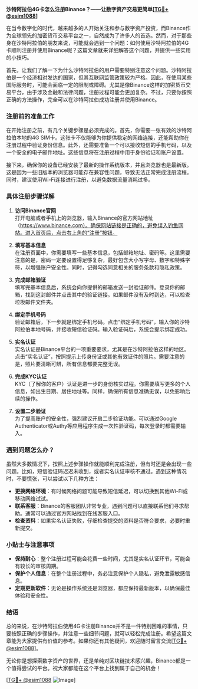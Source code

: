 **沙特阿拉伯4G卡怎么注册Binance？——让数字资产交易更简单[[TG💪+ @esim1088](https://t.me/s/esim1088)]**

在当今数字化的时代，越来越多的人开始关注和参与数字资产投资，而Binance作为全球领先的加密货币交易平台之一，自然成为了许多人的首选。然而，对于那些身在沙特阿拉伯的朋友来说，可能就会遇到一个问题：如何使用沙特阿拉伯的4G卡顺利注册并使用Binance呢？这篇文章就来详细解答这个问题，并提供一些实用的小技巧。

首先，让我们了解一下为什么沙特阿拉伯的用户需要特别注意这个问题。沙特阿拉伯是一个经济相对发达的国家，但其互联网监管政策较为严格。因此，在使用某些国际服务时，可能会面临一定的限制或障碍。尤其是像Binance这样的加密货币交易平台，由于涉及金融和法律问题，注册过程可能会更加复杂。不过，只要你按照正确的方法操作，完全可以在沙特阿拉伯成功注册并使用Binance。

### 注册前的准备工作

在开始注册之前，有几个关键步骤是必须完成的。首先，你需要一张有效的沙特阿拉伯本地的4G SIM卡。这张卡不仅能够为你提供稳定的网络连接，还能帮助你在注册过程中验证身份信息。此外，还需要准备一个可以接收短信的手机号码，以及一个安全的电子邮件地址。这些信息将在注册过程中用于身份验证和账户设置。

接下来，确保你的设备已经安装了最新的操作系统版本，并且浏览器也是最新版。这是因为一些旧版本的浏览器可能存在兼容性问题，导致无法正常完成注册流程。同时，建议使用Wi-Fi连接进行注册，以避免数据流量消耗过多。

### 具体注册步骤详解

1. **访问Binance官网**  
   打开电脑或者手机上的浏览器，输入Binance的官方网站地址（https://www.binance.com）。确保网站链接是正确的，避免误入钓鱼网站。进入首页后，点击右上角的“注册”按钮。

2. **填写基本信息**  
   在注册页面中，你需要填写一些基本信息，包括邮箱地址、密码等。这里需要注意的是，密码一定要设置得足够复杂，最好包含大小写字母、数字和特殊字符，以增强账户安全性。同时，记得勾选同意相关的服务条款和隐私政策。

3. **完成邮箱验证**  
   填写完基本信息后，系统会向你提供的邮箱发送一封验证邮件。登录你的邮箱，找到这封邮件并点击其中的验证链接。如果邮件没有及时到达，可以检查垃圾邮件文件夹。

4. **绑定手机号码**  
   验证邮箱后，下一步就是绑定手机号码。点击“绑定手机号码”，输入你的沙特阿拉伯本地号码，并接收短信验证码。输入验证码后，系统会提示绑定成功。

5. **实名认证**  
   实名认证是Binance平台的一项重要要求，尤其是在沙特阿拉伯这样的地区。点击“实名认证”，按照提示上传身份证或其他有效证件的照片。需要注意的是，照片要清晰可辨，所有信息都要完整无误。

6. **完成KYC认证**  
   KYC（了解你的客户）认证是进一步的身份核实过程。你需要填写更多的个人信息，如出生日期、居住地址等。同样，确保所有信息准确无误，以免影响后续的操作。

7. **设置二步验证**  
   为了提高账户的安全性，强烈建议开启二步验证功能。可以通过Google Authenticator或Authy等应用程序生成一次性验证码，每次登录时都需要输入。

### 遇到问题怎么办？

虽然大多数情况下，按照上述步骤操作就能顺利完成注册，但有时还是会出现一些问题。比如，短信验证码迟迟未收到，或者实名认证审核不通过。遇到这种情况时，不要慌张，可以尝试以下几种方法：

- **更换网络环境**：有时候网络问题可能导致短信延迟，可以切换到其他Wi-Fi或移动网络试试。
- **联系客服**：Binance的客服团队非常专业，遇到问题可以直接联系他们寻求帮助。通常可以通过官方网站找到在线客服入口。
- **检查资料**：如果实名认证失败，仔细检查提交的资料是否符合要求，必要时重新提交。

### 小贴士与注意事项

- **保持耐心**：整个注册过程可能会花费一些时间，尤其是实名认证环节，可能会有较长的审核周期。
- **保护个人信息**：在整个注册过程中，务必注意保护个人隐私，避免泄露敏感信息。
- **定期更新软件**：无论是操作系统还是浏览器，都应保持最新版本，以确保最佳体验和安全性。

### 结语

总的来说，在沙特阿拉伯使用4G卡注册Binance并不是一件特别困难的事情，只要按照正确的步骤操作，并注意一些细节问题，就可以轻松完成注册。希望这篇文章能为大家提供有价值的参考。如果你还有其他疑问，欢迎随时留言交流[[TG💪+ @esim1088](https://t.me/s/esim1088)]。

无论你是想探索数字资产的世界，还是单纯对区块链技术感兴趣，Binance都是一个值得尝试的平台。祝大家都能在这个平台上找到属于自己的机会！  

[[TG💪+ @esim1088](https://t.me/s/esim1088) ![Image](https://i.postimg.cc/4NQfJmqS/Snipaste-2025-05-13-00-14-12.png)]
